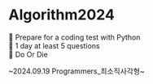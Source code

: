 # Algorithm2024
📖 Prepare for a coding test with Python  
🔫 1 day at least 5 questions  
🧨 Do Or Die


~2024.09.19 Programmers_최소직사각형~ 
